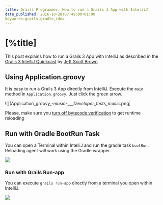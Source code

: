 ```yaml
---
title: Grails Programmer: How to run a Grails 3 App with IntelliJ
date_published: 2016-10-28T07:49:00+01:00
keywords:grails,gradle,idea
---
```


# [%title]

This post explains how to run a Grails 3 App with IntelliJ as described in the [Grails 3 IntelliJ Quickcast](https://player.vimeo.com/video/186362455#t=3m17s) by [Jeff Scott Brown](https://twitter.com/jeffscottbrown)

## Using Application.groovy

It is easy to run a Grails 3 App directly from IntelliJ. Execute the `main` method in `Application.groovy`. Just click the green arrow.


![](Application_groovy_-_music_-____Developer_tests_music_.png]

Please, make sure you [turn off bytecode verification](http://sergiodelamo.es/run-grails-3-app-from-intellij-with-runtime-reloading/) to get runtime reloading

## Run with Gradle BootRun Task

You can open a Terminal within IntelliJ and run the gradle task `bootRun`. Reloading agent will work using the Gradle wrapper.

![](https://images.sergiodelamo.com/Fullscreen_25_10_2016__08_22-1024x822.png)

### Run with Grails Run-app

You can execute `grails run-app` directly from a terminal you open within IntelliJ.

![](https://images.sergiodelamo.com/Fullscreen_25_10_2016__08_27.png)
